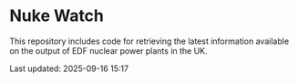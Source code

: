 # Nuke Watch

This repository includes code for retrieving the latest information available on the output of EDF nuclear power plants in the UK.

Last updated: 2025-09-16 15:17